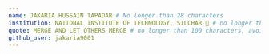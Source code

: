 ```yaml
---
name: JAKARIA HUSSAIN TAPADAR # No longer than 28 characters
institution: NATIONAL INSTITUTE OF TECHNOLOGY, SILCHAR 🚩 # no longer than 58 characters
quote: MERGE AND LET OTHERS MERGE # no longer than 100 characters, avoid using quotes(") to guarantee the format remains the same.
github_user: jakaria9001
---
```

